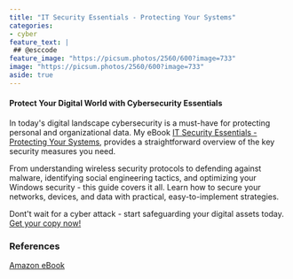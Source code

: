 ```yaml
---
title: "IT Security Essentials - Protecting Your Systems"
categories:
- cyber
feature_text: |
 ## @esccode
feature_image: "https://picsum.photos/2560/600?image=733"
image: "https://picsum.photos/2560/600?image=733"
aside: true
---
```


#### Protect Your Digital World with Cybersecurity Essentials

In today's digital landscape cybersecurity is a must-have for protecting personal and organizational data. My  eBook [IT Security Essentials - Protecting Your Systems](https://www.amazon.com/Security-Essentials-Protecting-Systems-Strategies-ebook/dp/B0DDT61WKG), provides a straightforward overview of the key security measures you need.

From understanding wireless security protocols to defending against malware, identifying social engineering tactics, and optimizing your Windows security - this guide covers it all. Learn how to secure your networks, devices, and data with practical, easy-to-implement strategies.

Dont't wait for a cyber attack - start safeguarding your digital assets today. [Get your copy now!](https://www.amazon.com/Security-Essentials-Protecting-Systems-Strategies-ebook/dp/B0DDT61WKG)

### References

[Amazon eBook](https://www.amazon.com/stores/Jacek-Wieteska/author/B0DC1KVP9X)
